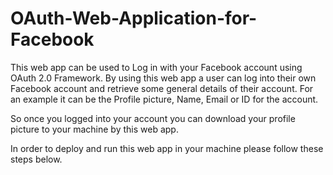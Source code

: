 # OAuth-Web-Application-for-Facebook
This web app can be used to Log in with your Facebook account using OAuth 2.0 Framework. By using this web app a user can log into their own Facebook account and retrieve some general details of their account. For an example it can be the Profile picture, Name, Email or ID for the account.

So once you logged into your account you can download your profile picture to your machine by this web app.

In order to deploy and run this web app in your machine please follow these steps below.
